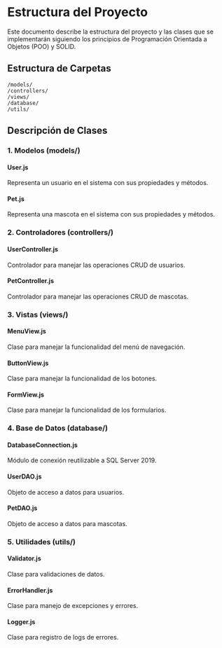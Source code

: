 # Estructura del Proyecto

Este documento describe la estructura del proyecto y las clases que se implementarán siguiendo los principios de Programación Orientada a Objetos (POO) y SOLID.

## Estructura de Carpetas

```
/models/
/controllers/
/views/
/database/
/utils/
```

## Descripción de Clases

### 1. Modelos (models/)

#### User.js
Representa un usuario en el sistema con sus propiedades y métodos.

#### Pet.js
Representa una mascota en el sistema con sus propiedades y métodos.

### 2. Controladores (controllers/)

#### UserController.js
Controlador para manejar las operaciones CRUD de usuarios.

#### PetController.js
Controlador para manejar las operaciones CRUD de mascotas.

### 3. Vistas (views/)

#### MenuView.js
Clase para manejar la funcionalidad del menú de navegación.

#### ButtonView.js
Clase para manejar la funcionalidad de los botones.

#### FormView.js
Clase para manejar la funcionalidad de los formularios.

### 4. Base de Datos (database/)

#### DatabaseConnection.js
Módulo de conexión reutilizable a SQL Server 2019.

#### UserDAO.js
Objeto de acceso a datos para usuarios.

#### PetDAO.js
Objeto de acceso a datos para mascotas.

### 5. Utilidades (utils/)

#### Validator.js
Clase para validaciones de datos.

#### ErrorHandler.js
Clase para manejo de excepciones y errores.

#### Logger.js
Clase para registro de logs de errores.